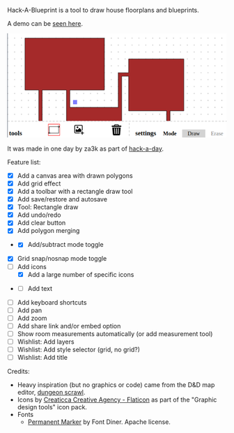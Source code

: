 Hack-A-Blueprint is a tool to draw house floorplans and blueprints.

A demo can be [seen here](https://za3k.github.io/ha3k-13-blueprint/).

[![Screenshot](screenshot.png)](https://za3k.github.io/ha3k-13-blueprint/)

It was made in one day by za3k as part of [hack-a-day](https://za3k.com/hackaday).

Feature list:

 - [x] Add a canvas area with drawn polygons
 - [x] Add grid effect
 - [x] Add a toolbar with a rectangle draw tool
 - [x] Add save/restore and autosave
 - [x] Tool: Rectangle draw
 - [x] Add undo/redo
 - [x] Add clear button
 - [x] Add polygon merging
 - - [x] Add/subtract mode toggle
 - [x] Grid snap/nosnap mode toggle
 - [ ] Add icons
    - [x] Add a large number of specific icons
 - - [ ] Add text
 - [ ] Add keyboard shortcuts
 - [ ] Add pan
 - [ ] Add zoom
 - [ ] Add share link and/or embed option
 - [ ] Show room measurements automatically (or add measurement tool)
 - [ ] Wishlist: Add layers
 - [ ] Wishlist: Add style selector (grid, no grid?)
 - [ ] Wishlist: Add title

Credits:
- Heavy inspiration (but no graphics or code) came from the D&D map editor, <a href="https://ww.dungeonscrawl.com">dungeon scrawl</a>.
- Icons by [Creaticca Creative Agency - Flaticon]("https://www.flaticon.com/free-icons/save") as part of the "Graphic design tools" icon pack.
- Fonts
    - [Permanent Marker](https://fonts.google.com/specimen/Permanent+Marker) by Font Diner. Apache license.
